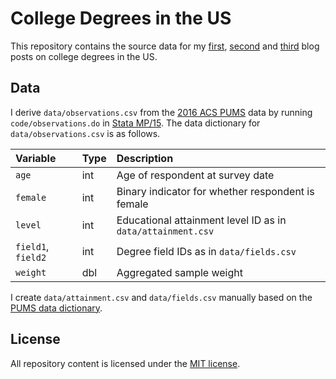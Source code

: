 # College Degrees in the US

This repository contains the source data for my [first](http://bldavies.com/blog/college-degrees-demographics/), [second](http://bldavies.com/blog/college-degrees-similarity-measures/) and [third](http://bldavies.com/blog/college-degrees-community-detection/) blog posts on college degrees in the US.

## Data

I derive `data/observations.csv` from the [2016 ACS PUMS](https://census.gov/programs-surveys/acs/data/pums.html) data by running `code/observations.do` in [Stata MP/15](https://www.stata.com/statamp/).
The data dictionary for `data/observations.csv` is as follows.

Variable | Type |Description
:--- |:--- |:---
`age` | int | Age of respondent at survey date
`female` | int | Binary indicator for whether respondent is female
`level` | int | Educational attainment level ID as in `data/attainment.csv`
`field1`, `field2` | int | Degree field IDs as in `data/fields.csv`
`weight` | dbl | Aggregated sample weight

I create `data/attainment.csv` and `data/fields.csv` manually based on the [PUMS data dictionary](https://www2.census.gov/programs-surveys/acs/tech_docs/pums/data_dict/PUMSDataDict16.txt).

## License

All repository content is licensed under the [MIT license](https://github.com/bldavies/college-degrees/blob/master/LICENSE).
